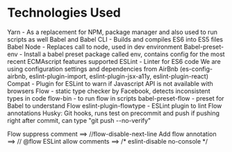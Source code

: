 # Technologies Used
Yarn - As a replacement for NPM, package manager and also used to run scripts as well
Babel and Babel CLI - Builds and compiles ES6 into ES5 files
	Babel Node - Replaces call to node, used in dev environment
Babel-preset-env - Install a babel preset package called env, contains config for the most recent ECMAscript features supported
ESLint - Linter for ES6 code
	We are using configuration settings and dependencies from AirBnb
	(es-config-airbnb, eslint-plugin-import, eslint-plugin-jsx-a11y, eslint-plugin-react)
Compat - Plugin for ESLint to warn if Javascript API is not available with browsers
Flow - static type checker by Facebook, detects inconsistent types in code
	flow-bin - to run flow in scripts
	babel-preset-flow - preset for Babel to understand Flow
	eslint-plugin-flowtype - ESLint plugin to lint Flow annotations
Husky: Git hooks, runs test on precommit and push
    if pushing right after commit, can type "git push --no-verify"



Flow suppress comment ==> //flow-disable-next-line
Add flow annotation ==> // @flow
ESLint allow comments ==> /* eslint-disable no-console */
